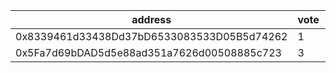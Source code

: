 address|vote|timestamp|signature
---|---|---|---
0x8339461d33438Dd37bD6533083533D05B5d74262|1|1615902619|0x82976c19e483848cf4c8a42a5c4d8dd87b8eaeb0351cc7d36c4cfaae90337c752f648d7b34013eb803110102ab438f6e37e5a750b8165e33e40e3aef1b1ebdd51c
0x5Fa7d69bDAD5d5e88ad351a7626d00508885c723|3|1615904712|0xeba61d63b025c7cfa06e2fcab282fde34dacd6de50996d20592f7454aad8dec675e629310f1b8784f06ca2de5a3f40af7f1f60e3c92d3763350ef9c764081d821c